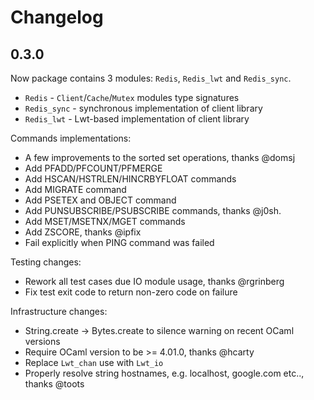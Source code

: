 # Changelog

## 0.3.0

Now package contains 3 modules: `Redis`, `Redis_lwt` and `Redis_sync`.

* `Redis` - `Client`/`Cache`/`Mutex` modules type signatures
* `Redis_sync` - synchronous implementation of client library
* `Redis_lwt` - Lwt-based implementation of client library

Commands implementations:

* A few improvements to the sorted set operations, thanks @domsj
* Add PFADD/PFCOUNT/PFMERGE
* Add HSCAN/HSTRLEN/HINCRBYFLOAT commands
* Add MIGRATE command
* Add PSETEX and OBJECT command
* Add PUNSUBSCRIBE/PSUBSCRIBE commands, thanks @j0sh.
* Add MSET/MSETNX/MGET commands
* Add ZSCORE, thanks @ipfix
* Fail explicitly when PING command was failed

Testing changes:

* Rework all test cases due IO module usage, thanks @rgrinberg
* Fix test exit code to return non-zero code on failure

Infrastructure changes:

* String.create -> Bytes.create to silence warning on recent OCaml versions
* Require OCaml version to be >= 4.01.0, thanks @hcarty
* Replace `Lwt_chan` use with `Lwt_io`
* Properly resolve string hostnames, e.g. localhost, google.com etc.., thanks @toots

